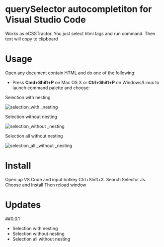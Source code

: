 # querySelector autocompletiton for Visual Studio Code

Works as eCSSTractor. You just select html tags and run command. Then text will copy to clipboard

# Usage
Open any document contain HTML and do one of the following:
- Press **Cmd+Shift+P** on Mac OS X or **Ctrl+Shift+P** on Windows/Linux to launch command palette and choose:

Selection with nesting

![selection_with _nesting](https://user-images.githubusercontent.com/67710731/111050947-d4247380-8479-11eb-9570-0f7e0deb4366.gif)

Selection without nesting

![selection_without _nesting](https://user-images.githubusercontent.com/67710731/111050968-fa4a1380-8479-11eb-86bc-0d0e455330d7.gif)

Selection all without nesting

![selection_all _without _nesting](https://user-images.githubusercontent.com/67710731/111050981-0cc44d00-847a-11eb-9678-676b98af9cad.gif)


# Install

Open up VS Code and input hotkey Ctrl+Shift+X. Search Selector Js. Choose and Install Then reload window

# Updates

##0.0.1

- Selection with nesting
- Selection without nesting
- Selection all without nesting

